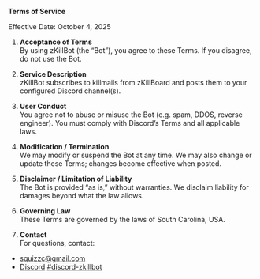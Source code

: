 **Terms of Service**

Effective Date: October 4, 2025

1. **Acceptance of Terms**  
By using zKillBot (the “Bot”), you agree to these Terms. If you disagree, do not use the Bot.

2. **Service Description**  
zKillBot subscribes to killmails from zKillBoard and posts them to your configured Discord channel(s).

3. **User Conduct**  
You agree not to abuse or misuse the Bot (e.g. spam, DDOS, reverse engineer). You must comply with Discord’s Terms and all applicable laws.

4. **Modification / Termination**  
We may modify or suspend the Bot at any time. We may also change or update these Terms; changes become effective when posted.

5. **Disclaimer / Limitation of Liability**  
The Bot is provided “as is,” without warranties. We disclaim liability for damages beyond what the law allows.

6. **Governing Law**  
These Terms are governed by the laws of South Carolina, USA.

7. **Contact**  
For questions, contact:

- squizzc@gmail.com
- [Discord](https://discord.gg/sV2kkwg8UD) [#discord-zkillbot](https://discord.com/channels/849992399639281694/1002029848014884886)
